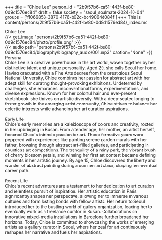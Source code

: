 +++
title = "Chloe Lee"
person_id = "2b9f57b6-ca51-442f-be80-0d9d1576ed84"
draft = false
society = "seoul_soulmate-2024-10-04"
groups = ['f1066853-3870-4176-b02c-bc49064d084f']
+++
This is content/persons/2b9f57b6-ca51-442f-be80-0d9d1576ed84/_index.md

<script>
(function() {
    const personId = "2b9f57b6-ca51-442f-be80-0d9d1576ed84";
    const societyId = "seoul_soulmate-2024-10-04";

    // Set the selected person and society in localStorage
    localStorage.setItem('selectedPerson', personId);
    localStorage.setItem('selectedSociety', societyId);

    // Automatically set the dropdowns based on this person's data
    const societySelect = document.getElementById('society-select');
    const personSelect = document.getElementById('person-select');

    if (societySelect) {
    societySelect.value = societyId;
    }
    if (personSelect) {
    personSelect.value = personId;
    }
})();
</script><div class="h1_1_right">Chloe Lee</div>{{< get_image "persons/2b9f57b6-ca51-442f-be80-0d9d1576ed84/photo/profile.png" >}}
<br>
{{< audio
    path="persons/2b9f57b6-ca51-442f-be80-0d9d1576ed84/biography/biography_audio/001.mp3" 
    caption="None"
>}}
<br>
<div class="h2">Persona</div><div class="plain">Chloe Lee is a creative powerhouse in the art world, woven together by her distinctive talent and unique personality. Aged 29, she calls Seoul her home. Having graduated with a Fine Arts degree from the prestigious Seoul National University, Chloe combines her passion for abstract art with her adept skill for curating thought-provoking exhibitions. Undeterred by challenges, she embraces unconventional forms, experimentations, and diverse expressions. Known for her colorful hair and ever-present sketchbook, she thrives on artistic diversity. With a deep-seated longing to foster growth in the emerging artist community, Chloe strives to balance her eclectic interests while advancing her art curation aspirations.</div><br>
<div class="h2">Early Life</div><div class="plain">Chloe's early memories are a kaleidoscope of colors and creativity, rooted in her upbringing in Busan. From a tender age, her mother, an artist herself, fostered Chloe's intrinsic passion for art. These formative years were peppered with experiences like painting serene garden murals with her father, browsing through abstract art-filled galleries, and participating in countless art competitions. The tranquility of a rainy park, the vibrant brush of cherry blossom petals, and winning her first art contest became defining moments in her artistic journey. By age 15, Chloe discovered the liberty and wonder of abstract painting during a summer art class, shaping her eventual career path.</div><br>
<div class="h2">Recent Life</div><div class="plain">Chloe's recent adventures are a testament to her dedication to art curation and relentless pursuit of inspiration. Her artistic education in Paris significantly shaped her perspective, allowing her to immerse in various cultures and form lasting bonds with fellow artists. Her return to Seoul introduced her to the bustling world of gallery organization, leading her to eventually work as a freelance curator in Busan. Collaborations on innovative mixed-media installations in Barcelona further broadened her horizons. Today, Chloe is committed to showcasing the works of emerging artists as a gallery curator in Seoul, where her zeal for art continuously reshapes her narrative and fuels her aspirations.</div><br>
